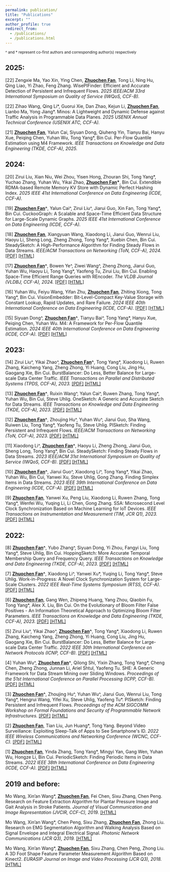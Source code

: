 ```yaml
---
permalink: publication/
title: "Publications"
excerpt: ""
author_profile: true
redirect_from: 
  - /publications/
  - /publications.html
---
```

<small> ^ and * represent co-first authors and corresponding author(s) respectively </small>

## 2025:
  [22] Zengxie Ma, Yao Xin, Ying Chen, **<u>Zhuochen Fan</u>**, Tong Li, Ning Hu, Qing Liao, Yi Zhao, Feng Zhang. WisePIFinder: Efficient and Accurate Detection of Persistent and Infrequent Flows. *2025 IEEE/ACM 33rd International Symposium on Quality of Service (IWQoS, CCF-B).*

  [22] Zihao Wang, Qing Li\*, Guorui Xie, Dan Zhao, Kejun Li, **<u>Zhuochen Fan</u>**, Lianbo Ma, Yong Jiang\*. Minos: A Lightweight and Dynamic Defense against Traffic Analysis in Programmable Data Planes. *2025 USENIX Annual Technical Conference (USENIX ATC, CCF-A).*
  
  [21] **<u>Zhuochen Fan</u>**, Yalun Cai, Siyuan Dong, Qiuheng Yin, Tianyu Bai, Hanyu Xue, Peiqing Chen, Yuhan Wu, Tong Yang\*, Bin Cui. Per-Flow Quantile Estimation using M4 Framework. *IEEE Transactions on Knowledge and Data Engineering (TKDE, CCF-A), 2025.*

## 2024:
  [20] Zirui Liu, Xian Niu, Wei Zhou, Yisen Hong, Zhouran Shi, Tong Yang\*, Yuchao Zhang, Yuhan Wu, Yikai Zhao, **<u>Zhuochen Fan</u>\***, Bin Cui. Extendible RDMA-based Remote Memory KV Store with Dynamic Perfect Hashing Index. *2025 IEEE 41st International Conference on Data Engineering (ICDE, CCF-A).* 
  
  [19] **<u>Zhuochen Fan</u>^**, Yalun Cai^, Zirui Liu^, Jiarui Guo, Xin Fan, Tong Yang\*, Bin Cui. CuckooGraph: A Scalable and Space-Time Efficient Data Structure for Large-Scale Dynamic Graphs. *2025 IEEE 41st International Conference on Data Engineering (ICDE, CCF-A).* 

  [18] **<u>Zhuochen Fan</u>**, Xiangyuan Wang, Xiaodong Li, Jiarui Guo, Wenrui Liu, Haoyu Li, Sheng Long, Zheng Zhong, Tong Yang\*, Xuebin Chen, Bin Cui. SteadySketch: A High-Performance Algorithm for Finding Steady Flows in Data Streams. *IEEE/ACM Transactions on Networking (ToN, CCF-A), 2024.* [[PDF]](../files/SteadySketch_ToN.pdf) [[HTML]](https://ieeexplore.ieee.org/document/10643483) 

  [17] **<u>Zhuochen Fan</u>^**, Bowen Ye^, Ziwei Wang^, Zheng Zhong, Jiarui Guo, Yuhan Wu, Haoyu Li, Tong Yang\*, Yaofeng Tu, Zirui Liu, Bin Cui. Enabling Space-Time Efficient Range Queries with REncoder. *The VLDB Journal (VLDBJ, CCF-A), 2024.* [[PDF]](../files/REncoder_VLDBJ.pdf) [[HTML]](https://link.springer.com/article/10.1007/s00778-024-00873-w?utm_source=rct_congratemailt)
  
  [16] Yuhan Wu, Feiyu Wang, Yifan Zhu, **<u>Zhuochen Fan</u>**, Zhiting Xiong, Tong Yang\*, Bin Cui. VisionEmbedder: Bit-Level-Compact Key-Value Storage with Constant Lookup, Rapid Updates, and Rare Failure. *2024 IEEE 40th International Conference on Data Engineering (ICDE, CCF-A).* [[PDF]](../files/VisionEmbedder.pdf) [[HTML]](https://ieeexplore.ieee.org/document/10597760)
  
  [15] Siyuan Dong^, **<u>Zhuochen Fan</u>^**, Tianyu Bai^, Tong Yang\*, Hanyu Xue, Peiqing Chen, Yuhan Wu. M4: A Framework for Per-Flow Quantile Estimation. *2024 IEEE 40th International Conference on Data Engineering (ICDE, CCF-A).* [[PDF]](../files/M4.pdf) [[HTML]](https://ieeexplore.ieee.org/document/10597853)
  
## 2023:
  [14] Zirui Liu^, Yikai Zhao^, **<u>Zhuochen Fan</u>^**, Tong Yang\*, Xiaodong Li, Ruwen Zhang, Kaicheng Yang, Zheng Zhong, Yi Huang, Cong Liu, Jing Hu, Gaogang Xie, Bin Cui. BurstBalancer: Do Less, Better Balance for Large-scale Data Center Traffic. *IEEE Transactions on Parallel and Distributed Systems (TPDS, CCF-A), 2023.* [[PDF]](../files/BurstBalancer_TPDS.pdf) [[HTML]](https://ieeexplore.ieee.org/document/10184046)

  [13] **<u>Zhuochen Fan</u>^**, Ruixin Wang^, Yalun Cai^, Ruwen Zhang, Tong Yang\*, Yuhan Wu, Bin Cui, Steve Uhlig. OneSketch: A Generic and Accurate Sketch for Data Streams. *IEEE Transactions on Knowledge and Data Engineering (TKDE, CCF-A), 2023.* [[PDF]](../files/OneSketch.pdf) [[HTML]](https://ieeexplore.ieee.org/document/10129883)

  [12] **<u>Zhuochen Fan</u>^**, Zhoujing Hu^, Yuhan Wu^, Jiarui Guo, Sha Wang, Ruiwen Liu, Tong Yang\*, Yaofeng Tu, Steve Uhlig. PISketch: Finding Persistent and Infrequent Flows. *IEEE/ACM Transactions on Networking (ToN, CCF-A), 2023.* [[PDF]](../files/PISketch_ToN.pdf) [[HTML]](https://ieeexplore.ieee.org/document/10123074)

  [11] Xiaodong Li^, **<u>Zhuochen Fan</u>^**, Haoyu Li, Zheng Zhong, Jiarui Guo, Sheng Long, Tong Yang\*, Bin Cui. SteadySketch: Finding Steady Flows in Data Streams. *2023 IEEE/ACM 31st International Symposium on Quality of Service (IWQoS, CCF-B).* [[PDF]](../files/SteadySketch_IWQoS.pdf) [[HTML]](https://ieeexplore.ieee.org/document/10188743)

  [10] **<u>Zhuochen Fan</u>^**, Jiarui Guo^, Xiaodong Li^, Tong Yang\*, Yikai Zhao, Yuhan Wu, Bin Cui, Yanwei Xu, Steve Uhlig, Gong Zhang. Finding Simplex Items in Data Streams. *2023 IEEE 39th International Conference on Data Engineering (ICDE, CCF-A).* [[PDF]](../files/X-Sketch.pdf) [[HTML]](https://ieeexplore.ieee.org/document/10184714)

  [9] **<u>Zhuochen Fan</u>**, Yanwei Xu, Peng Liu, Xiaodong Li, Ruwen Zhang, Tong Yang\*, Wenfei Wu, Yuqing Li, Li Chen, Gong Zhang. SSA: Microsecond Level Clock Synchronization Based on Machine Learning for IoT Devices. *IEEE Transactions on Instrumentation and Measurement (TIM, JCR Q1), 2023.* [[PDF]](../files/SSA.pdf) [[HTML]](https://ieeexplore.ieee.org/document/10042489)

## 2022:
  [8] **<u>Zhuochen Fan</u>^**, Yubo Zhang^, Siyuan Dong, Yi Zhou, Fangyi Liu, Tong Yang\*, Steve Uhlig, Bin Cui. HoppingSketch: More Accurate Temporal Membership Query and Frequency Query. *IEEE Transactions on Knowledge and Data Engineering (TKDE, CCF-A), 2023.* [[PDF]](../files/HoppingSketch.pdf) [[HTML]](https://ieeexplore.ieee.org/document/9944968)

  [7] **<u>Zhuochen Fan</u>^**, Xiaodong Li^, Yanwei Xu\*, Yuqing Li, Tong Yang\*, Steve Uhlig. Work-in-Progress: A Novel Clock Synchronization System for Large-Scale Clusters. *2022 IEEE Real-Time Systems Symposium (RTSS, CCF-A).* [[PDF]]((../files/CAT-Sync.pdf)) [[HTML]](https://ieeexplore.ieee.org/document/9984784)

  [6] **<u>Zhuochen Fan</u>**, Gang Wen, Zhipeng Huang, Yang Zhou, Qiaobin Fu, Tong Yang\*, Alex X. Liu, Bin Cui. On the Evolutionary of Bloom Filter False Positives - An Information Theoretical Approach to Optimizing Bloom Filter Parameters. *IEEE Transactions on Knowledge and Data Engineering (TKDE, CCF-A), 2023.* [[PDF]](../files/BloomFilter-FP.pdf) [[HTML]](https://ieeexplore.ieee.org/document/9863640)

  [5] Zirui Liu^, Yikai Zhao^, **<u>Zhuochen Fan</u>^**, Tong Yang\*, Xiaodong Li, Ruwen Zhang, Kaicheng Yang, Zheng Zhong, Yi Huang, Cong Liu, Jing Hu, Gaogang Xie, Bin Cui. BurstBalancer: Do Less, Better Balance for Large-scale Data Center Traffic. *2022 IEEE 30th International Conference on Network Protocols (ICNP, CCF-B).* [[PDF]](../files/BurstBalancer_ICNP.pdf) [[HTML]](https://ieeexplore.ieee.org/document/9940372)

  [4] Yuhan Wu^, **<u>Zhuochen Fan</u>^**, Qilong Shi, Yixin Zhang, Tong Yang\*, Cheng Chen, Zheng Zhong, Junnan Li, Ariel Shtul, Yaofeng Tu. SHE: A Generic Framework for Data Stream Mining over Sliding Windows. *Proceedings of the 51st International Conference on Parallel Processing (ICPP, CCF-B).* [[PDF]](../files/SHE.pdf) [[HTML]](https://dl.acm.org/doi/10.1145/3545008.3545009)

  [3] **<u>Zhuochen Fan</u>^**, Zhoujing Hu^, Yuhan Wu^, Jiarui Guo, Wenrui Liu, Tong Yang\*, Hengrui Wang, Yifei Xu, Steve Uhlig, Yaofeng Tu\*. PISketch: Finding Persistent and Infrequent Flows. *Proceedings of the ACM SIGCOMM Workshop on Formal Foundations and Security of Programmable Network Infrastructures.* [[PDF]](../files/PISketch_SIGCOMMW.pdf) [[HTML]](https://dl.acm.org/doi/10.1145/3528082.3544834)

  [2] **<u>Zhuochen Fan</u>**, Tian Liu, Jun Huang\*, Tong Yang. Beyond Video Surveillance: Exploiting Sleep-Talk of Apps to See Smartphone's ID. *2022 IEEE Wireless Communications and Networking Conference (WCNC, CCF-C).* [[PDF]](../files/IDCam.pdf) [[HTML]](https://ieeexplore.ieee.org/document/9771759)

  [1] **<u>Zhuochen Fan</u>**, Yinda Zhang, Tong Yang\*, Mingyi Yan, Gang Wen, Yuhan Wu, Hongze Li, Bin Cui. PeriodicSketch: Finding Periodic Items in Data Streams. *2022 IEEE 38th International Conference on Data Engineering (ICDE, CCF-A).* [[PDF]](../files/PeriodicSketch.pdf) [[HTML]](https://ieeexplore.ieee.org/document/9835334)

## 2019 and before:

Mo Wang, Xin’an Wang\*, **<u>Zhuochen Fan</u>**, Fei Chen, Sixu Zhang, Chen Peng. Research on Feature Extraction Algorithm for Plantar Pressure Image and Gait Analysis in Stroke Patients. *Journal of Visual Communication and Image Representation (JVCIR, CCF-C), 2019.* [[HTML]](https://doi.org/10.1016/j.jvcir.2018.12.017)

Mo Wang, Xin’an Wang\*, Chen Peng, Sixu Zhang, **<u>Zhuochen Fan</u>**, Zhong Liu. Research on EMG Segmentation Algorithm and Walking Analysis Based on Signal Envelope and Integral Electrical Signal. *Photonic Network Communications (JCR Q3), 2019.* [[HTML]](https://link.springer.com/article/10.1007/s11107-018-0809-1)

Mo Wang, Xin’an Wang\*, **<u>Zhuochen Fan</u>**, Sixu Zhang, Chen Peng, Zhong Liu. A 3D Foot Shape Feature Parameter Measurement Algorithm Based on Kinect2. *EURASIP Journal on Image and Video Processing (JCR Q3), 2018.* [[HTML]](https://jivp-eurasipjournals.springeropen.com/articles/10.1186/s13640-018-0368-5)


